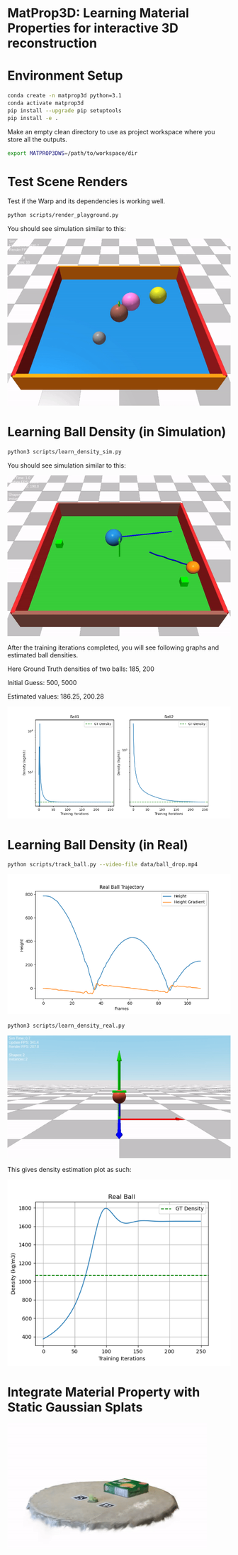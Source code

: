 # MatProp3D: Learning Material Properties for interactive 3D reconstruction

# Environment Setup
```bash
conda create -n matprop3d python=3.1
conda activate matprop3d
pip install --upgrade pip setuptools
pip install -e .
```

Make an empty clean directory to use as project workspace where you store all the outputs.
```bash
export MATPROP3DWS=/path/to/workspace/dir
```

# Test Scene Renders

Test if the Warp and its dependencies is working well.
```bash
python scripts/render_playground.py
```
You should see simulation similar to this:

![](media/warp_multi_ball.gif)

# Learning Ball Density (in Simulation)

```bash
python3 scripts/learn_density_sim.py
```
You should see simulation similar to this:

![](media/two_ball_pool.gif)

After the training iterations completed, you will see following graphs and estimated ball densities.

Here Ground Truth densities of two balls: 185, 200

Initial Guess: 500, 5000

Estimated values: 186.25, 200.28

![](media/density_estimation.png)

# Learning Ball Density (in Real)

```bash
python scripts/track_ball.py --video-file data/ball_drop.mp4
```
![](media/real_ball_traj.png)

```bash
python3 scripts/learn_density_real.py
```

![](media/real_ball_drop_in_sim.gif)

This gives density estimation plot as such:

![](media/density_estimation_real.png)


# Integrate Material Property with Static Gaussian Splats

![](media/tennis_drop.gif)

